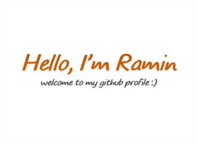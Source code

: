 <img align="center" src="https://github.com/RaminHaghi/RaminHaghi/blob/main/Untitled-1.png?raw=true"/>
